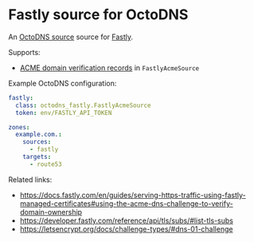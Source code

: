 # Fastly source for OctoDNS

An [OctoDNS source](https://github.com/octodns/octodns#dynamic-sources) source for [Fastly](https://www.fastly.com).

Supports:

* [ACME domain verification records](https://docs.fastly.com/en/guides/serving-https-traffic-using-fastly-managed-certificates#verifying-domain-ownership) in `FastlyAcmeSource`


Example OctoDNS configuration:

```yml
fastly:
  class: octodns_fastly.FastlyAcmeSource
  token: env/FASTLY_API_TOKEN

zones:
  example.com.:
    sources:
      - fastly
    targets:
      - route53
```

Related links:

* https://docs.fastly.com/en/guides/serving-https-traffic-using-fastly-managed-certificates#using-the-acme-dns-challenge-to-verify-domain-ownership
* https://developer.fastly.com/reference/api/tls/subs/#list-tls-subs
* https://letsencrypt.org/docs/challenge-types/#dns-01-challenge

